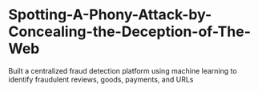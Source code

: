 # Spotting-A-Phony-Attack-by-Concealing-the-Deception-of-The-Web
Built a centralized fraud detection platform using machine learning to identify fraudulent reviews, goods, payments, and URLs

